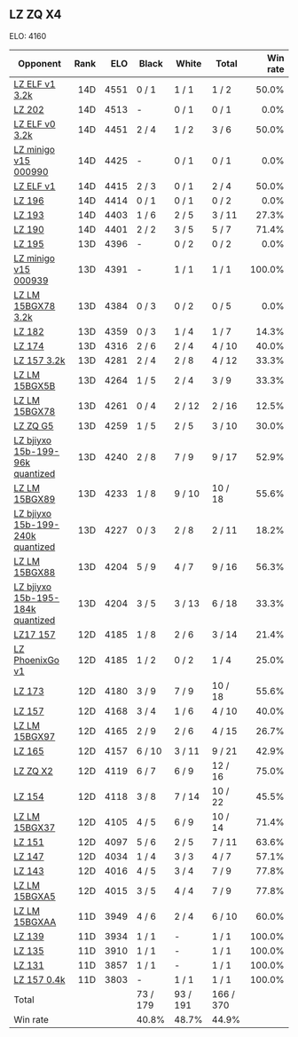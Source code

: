 ## LZ ZQ X4 ##

ELO: 4160

Opponent | Rank | ELO | Black | White | Total | Win rate
---------|-----:|----:|-------|-------|-------|-------:
[LZ ELF v1 3.2k](LZ%20ELF%20v1%203.2k.md) | 14D | 4551 | 0 / 1 | 1 / 1 | 1 / 2 | 50.0%
[LZ 202](LZ%20202.md) | 14D | 4513 | - | 0 / 1 | 0 / 1 | 0.0%
[LZ ELF v0 3.2k](LZ%20ELF%20v0%203.2k.md) | 14D | 4451 | 2 / 4 | 1 / 2 | 3 / 6 | 50.0%
[LZ minigo v15 000990](LZ%20minigo%20v15%20000990.md) | 14D | 4425 | - | 0 / 1 | 0 / 1 | 0.0%
[LZ ELF v1](LZ%20ELF%20v1.md) | 14D | 4415 | 2 / 3 | 0 / 1 | 2 / 4 | 50.0%
[LZ 196](LZ%20196.md) | 14D | 4414 | 0 / 1 | 0 / 1 | 0 / 2 | 0.0%
[LZ 193](LZ%20193.md) | 14D | 4403 | 1 / 6 | 2 / 5 | 3 / 11 | 27.3%
[LZ 190](LZ%20190.md) | 14D | 4401 | 2 / 2 | 3 / 5 | 5 / 7 | 71.4%
[LZ 195](LZ%20195.md) | 13D | 4396 | - | 0 / 2 | 0 / 2 | 0.0%
[LZ minigo v15 000939](LZ%20minigo%20v15%20000939.md) | 13D | 4391 | - | 1 / 1 | 1 / 1 | 100.0%
[LZ LM 15BGX78 3.2k](LZ%20LM%2015BGX78%203.2k.md) | 13D | 4384 | 0 / 3 | 0 / 2 | 0 / 5 | 0.0%
[LZ 182](LZ%20182.md) | 13D | 4359 | 0 / 3 | 1 / 4 | 1 / 7 | 14.3%
[LZ 174](LZ%20174.md) | 13D | 4316 | 2 / 6 | 2 / 4 | 4 / 10 | 40.0%
[LZ 157 3.2k](LZ%20157%203.2k.md) | 13D | 4281 | 2 / 4 | 2 / 8 | 4 / 12 | 33.3%
[LZ LM 15BGX5B](LZ%20LM%2015BGX5B.md) | 13D | 4264 | 1 / 5 | 2 / 4 | 3 / 9 | 33.3%
[LZ LM 15BGX78](LZ%20LM%2015BGX78.md) | 13D | 4261 | 0 / 4 | 2 / 12 | 2 / 16 | 12.5%
[LZ ZQ G5](LZ%20ZQ%20G5.md) | 13D | 4259 | 1 / 5 | 2 / 5 | 3 / 10 | 30.0%
[LZ bjiyxo 15b-199-96k quantized](LZ%20bjiyxo%2015b-199-96k%20quantized.md) | 13D | 4240 | 2 / 8 | 7 / 9 | 9 / 17 | 52.9%
[LZ LM 15BGX89](LZ%20LM%2015BGX89.md) | 13D | 4233 | 1 / 8 | 9 / 10 | 10 / 18 | 55.6%
[LZ bjiyxo 15b-199-240k quantized](LZ%20bjiyxo%2015b-199-240k%20quantized.md) | 13D | 4227 | 0 / 3 | 2 / 8 | 2 / 11 | 18.2%
[LZ LM 15BGX88](LZ%20LM%2015BGX88.md) | 13D | 4204 | 5 / 9 | 4 / 7 | 9 / 16 | 56.3%
[LZ bjiyxo 15b-195-184k quantized](LZ%20bjiyxo%2015b-195-184k%20quantized.md) | 13D | 4204 | 3 / 5 | 3 / 13 | 6 / 18 | 33.3%
[LZ17 157](LZ17%20157.md) | 12D | 4185 | 1 / 8 | 2 / 6 | 3 / 14 | 21.4%
[LZ PhoenixGo v1](LZ%20PhoenixGo%20v1.md) | 12D | 4185 | 1 / 2 | 0 / 2 | 1 / 4 | 25.0%
[LZ 173](LZ%20173.md) | 12D | 4180 | 3 / 9 | 7 / 9 | 10 / 18 | 55.6%
[LZ 157](LZ%20157.md) | 12D | 4168 | 3 / 4 | 1 / 6 | 4 / 10 | 40.0%
[LZ LM 15BGX97](LZ%20LM%2015BGX97.md) | 12D | 4165 | 2 / 9 | 2 / 6 | 4 / 15 | 26.7%
[LZ 165](LZ%20165.md) | 12D | 4157 | 6 / 10 | 3 / 11 | 9 / 21 | 42.9%
[LZ ZQ X2](LZ%20ZQ%20X2.md) | 12D | 4119 | 6 / 7 | 6 / 9 | 12 / 16 | 75.0%
[LZ 154](LZ%20154.md) | 12D | 4118 | 3 / 8 | 7 / 14 | 10 / 22 | 45.5%
[LZ LM 15BGX37](LZ%20LM%2015BGX37.md) | 12D | 4105 | 4 / 5 | 6 / 9 | 10 / 14 | 71.4%
[LZ 151](LZ%20151.md) | 12D | 4097 | 5 / 6 | 2 / 5 | 7 / 11 | 63.6%
[LZ 147](LZ%20147.md) | 12D | 4034 | 1 / 4 | 3 / 3 | 4 / 7 | 57.1%
[LZ 143](LZ%20143.md) | 12D | 4016 | 4 / 5 | 3 / 4 | 7 / 9 | 77.8%
[LZ LM 15BGXA5](LZ%20LM%2015BGXA5.md) | 12D | 4015 | 3 / 5 | 4 / 4 | 7 / 9 | 77.8%
[LZ LM 15BGXAA](LZ%20LM%2015BGXAA.md) | 11D | 3949 | 4 / 6 | 2 / 4 | 6 / 10 | 60.0%
[LZ 139](LZ%20139.md) | 11D | 3934 | 1 / 1 | - | 1 / 1 | 100.0%
[LZ 135](LZ%20135.md) | 11D | 3910 | 1 / 1 | - | 1 / 1 | 100.0%
[LZ 131](LZ%20131.md) | 11D | 3857 | 1 / 1 | - | 1 / 1 | 100.0%
[LZ 157 0.4k](LZ%20157%200.4k.md) | 11D | 3803 | - | 1 / 1 | 1 / 1 | 100.0%
Total | | | 73 / 179 | 93 / 191 | 166 / 370 | 
Win rate| | | 40.8% | 48.7% | 44.9% | 
